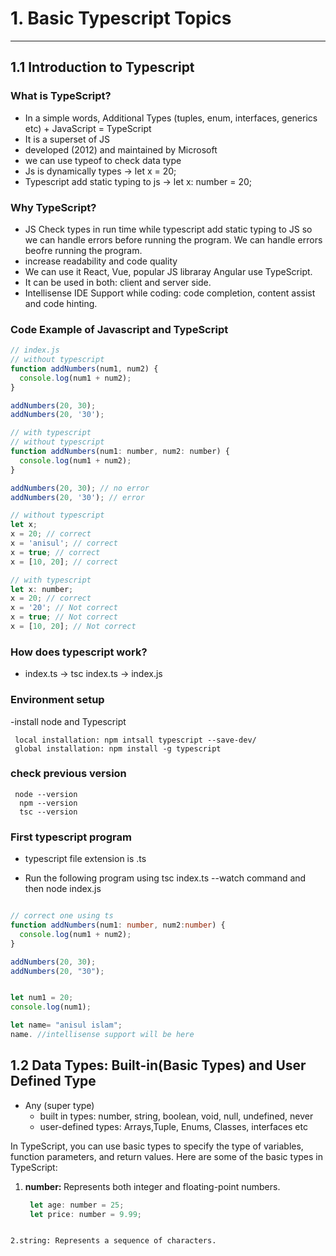 # 1. Basic Typescript Topics  
---

## 1.1 Introduction to Typescript
### What is TypeScript?

- In a simple words, Additional Types (tuples, enum, interfaces, generics etc) + JavaScript = TypeScript  
- It is a superset of JS  
- developed (2012) and maintained by Microsoft  
- we can use typeof to check data type  
- Js is dynamically types -> let x = 20;  
- Typescript add static typing to js -> let x: number = 20;  

### Why TypeScript?  

- JS Check types in run time while typescript add static typing to JS so we can handle errors before running the program. We can handle errors beofre running the program.  
- increase readability and code quality  
- We can use it React, Vue, popular JS libraray Angular use TypeScript.  
- It can be used in both: client and server side.  
- Intellisense IDE Support while coding: code completion, content assist and code hinting.
  
### Code Example of Javascript and TypeScript  
``` javascript
// index.js
// without typescript
function addNumbers(num1, num2) {
  console.log(num1 + num2);
}

addNumbers(20, 30);
addNumbers(20, '30');

// with typescript
// without typescript
function addNumbers(num1: number, num2: number) {
  console.log(num1 + num2);
}

addNumbers(20, 30); // no error
addNumbers(20, '30'); // error

// without typescript
let x;
x = 20; // correct
x = 'anisul'; // correct
x = true; // correct
x = [10, 20]; // correct

// with typescript
let x: number;
x = 20; // correct
x = '20'; // Not correct
x = true; // Not correct
x = [10, 20]; // Not correct

```
### How does typescript work?  
- index.ts -> tsc index.ts -> index.js
  
### Environment setup  

-install node and Typescript

```
 local installation: npm intsall typescript --save-dev/
 global installation: npm install -g typescript

```

### check previous version

```
 node --version
  npm --version
  tsc --version
 ```

### First typescript program  
- typescript file extension is .ts
  
- Run the following program using tsc index.ts --watch command and then node index.js

``` typescript

// correct one using ts
function addNumbers(num1: number, num2:number) {
  console.log(num1 + num2);
}

addNumbers(20, 30);
addNumbers(20, "30");


let num1 = 20;
console.log(num1);

let name= "anisul islam";
name. //intellisense support will be here
```

## 1.2 Data Types: Built-in(Basic Types) and User Defined Type  
- Any (super type)
  - built in types: number, string, boolean, void, null, undefined, never
  - user-defined types: Arrays,Tuple, Enums, Classes, interfaces etc

In TypeScript, you can use basic types to specify the type of variables, function parameters, and return values. Here are some of the basic types in TypeScript:  

1. <b> number: </b> Represents both integer and floating-point numbers.
   ``` javascript
    let age: number = 25;
    let price: number = 9.99;
  ```

2.string: Represents a sequence of characters.










  
